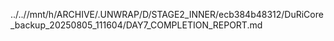 ../..//mnt/h/ARCHIVE/.UNWRAP/D/STAGE2_INNER/ecb384b48312/DuRiCore_backup_20250805_111604/DAY7_COMPLETION_REPORT.md